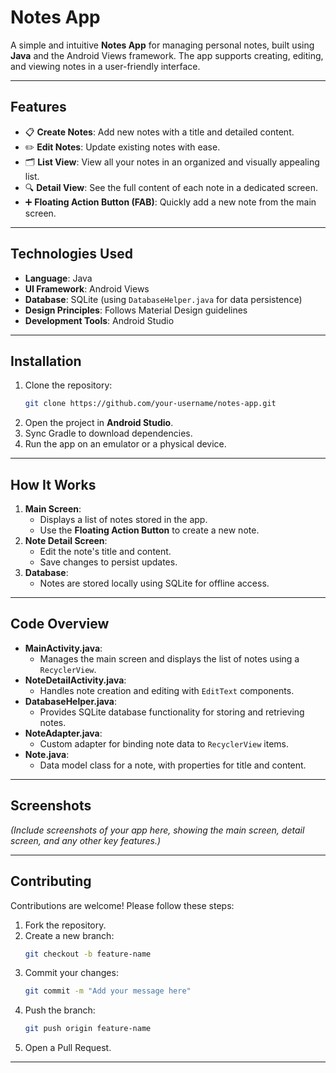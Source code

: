 
# **Notes App**

A simple and intuitive **Notes App** for managing personal notes, built using **Java** and the Android Views framework. The app supports creating, editing, and viewing notes in a user-friendly interface.

---

## **Features**
- 📋 **Create Notes**: Add new notes with a title and detailed content.
- ✏️ **Edit Notes**: Update existing notes with ease.
- 🗂️ **List View**: View all your notes in an organized and visually appealing list.
- 🔍 **Detail View**: See the full content of each note in a dedicated screen.
- ➕ **Floating Action Button (FAB)**: Quickly add a new note from the main screen.

---

## **Technologies Used**
- **Language**: Java
- **UI Framework**: Android Views
- **Database**: SQLite (using `DatabaseHelper.java` for data persistence)
- **Design Principles**: Follows Material Design guidelines
- **Development Tools**: Android Studio

---

## **Installation**
1. Clone the repository:
   ```bash
   git clone https://github.com/your-username/notes-app.git
   ```
2. Open the project in **Android Studio**.
3. Sync Gradle to download dependencies.
4. Run the app on an emulator or a physical device.

---

## **How It Works**
1. **Main Screen**:
   - Displays a list of notes stored in the app.
   - Use the **Floating Action Button** to create a new note.
2. **Note Detail Screen**:
   - Edit the note's title and content.
   - Save changes to persist updates.
3. **Database**:
   - Notes are stored locally using SQLite for offline access.

---

## **Code Overview**
- **MainActivity.java**:
  - Manages the main screen and displays the list of notes using a `RecyclerView`.
- **NoteDetailActivity.java**:
  - Handles note creation and editing with `EditText` components.
- **DatabaseHelper.java**:
  - Provides SQLite database functionality for storing and retrieving notes.
- **NoteAdapter.java**:
  - Custom adapter for binding note data to `RecyclerView` items.
- **Note.java**:
  - Data model class for a note, with properties for title and content.

---

## **Screenshots**
*(Include screenshots of your app here, showing the main screen, detail screen, and any other key features.)*

---

## **Contributing**
Contributions are welcome! Please follow these steps:
1. Fork the repository.
2. Create a new branch:
   ```bash
   git checkout -b feature-name
   ```
3. Commit your changes:
   ```bash
   git commit -m "Add your message here"
   ```
4. Push the branch:
   ```bash
   git push origin feature-name
   ```
5. Open a Pull Request.

---

